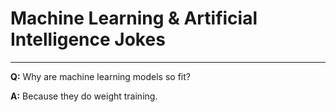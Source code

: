 # Machine Learning & Artificial Intelligence Jokes

---

**Q:** Why are machine learning models so fit?

**A:** Because they do weight training.
